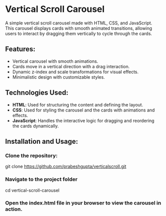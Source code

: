 # Vertical Scroll Carousel

A simple vertical scroll carousel made with HTML, CSS, and JavaScript. This carousel displays cards with smooth animated transitions, allowing users to interact by dragging them vertically to cycle through the cards.

## Features:
- Vertical carousel with smooth animations.
- Cards move in a vertical direction with a drag interaction.
- Dynamic z-index and scale transformations for visual effects.
- Minimalistic design with customizable styles.

## Technologies Used:
- **HTML**: Used for structuring the content and defining the layout.
- **CSS**: Used for styling the carousel and the cards with animations and effects.
- **JavaScript**: Handles the interactive logic for dragging and reordering the cards dynamically.

## Installation and Usage:

### Clone the repository:
git clone https://github.com/prabeshgupta/verticalscroll.git

### Navigate to the project folder
cd vertical-scroll-carousel

### Open the index.html file in your browser to view the carousel in action.

